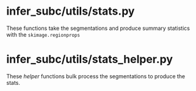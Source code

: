 # infer_subc/utils/stats.py
These functions take the segmentations and produce summary statistics with the `skimage.regionprops` 


# infer_subc/utils/stats_helper.py
These _helper_ functions bulk process the segmentations to produce the stats.